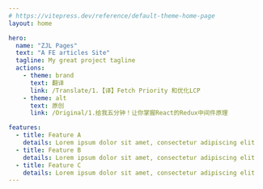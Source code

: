 ```yaml
---
# https://vitepress.dev/reference/default-theme-home-page
layout: home

hero:
  name: "ZJL Pages"
  text: "A FE articles Site"
  tagline: My great project tagline
  actions:
    - theme: brand
      text: 翻译
      link: /Translate/1.【译】Fetch Priority 和优化LCP
    - theme: alt
      text: 原创
      link: /Original/1.给我五分钟！让你掌握React的Redux中间件原理

features:
  - title: Feature A
    details: Lorem ipsum dolor sit amet, consectetur adipiscing elit
  - title: Feature B
    details: Lorem ipsum dolor sit amet, consectetur adipiscing elit
  - title: Feature C
    details: Lorem ipsum dolor sit amet, consectetur adipiscing elit
---
```


